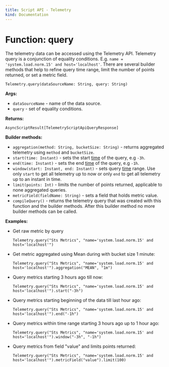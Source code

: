 ```yaml
---
title: Script API - Telemetry
kind: Documentation
---
```


# Function: query

The telemetry data can be accessed using the Telemetry API. Telemetry query is a conjunction of equality conditions. E.g. `name = 'system.load.norm.15' and host='localhost'`. There are several builder methods that help to refine query time range, limit the number of points returned, or set a metric field.

```text
Telemetry.query(dataSourceName: String, query: String)
```

**Args:**

* `dataSourceName` - name of the data source.
* `query` - set of equality conditions.

**Returns:**

`AsyncScriptResult[TelemetryScriptApiQueryResponse]`

**Builder methods:**

* `aggregation(method: String, bucketSize: String)` - returns aggregated telemetry using `method` and `bucketSize`.
* `start(time: Instant)` - sets the start [time](https://github.com/mpvvliet/stackstate-docs/tree/0f69067c340456b272cfe50e249f4f4ee680f8d9/develop/scripting/time/README.md) of the query, e.g `-3h`.
* `end(time: Instant)` - sets the end [time](https://github.com/mpvvliet/stackstate-docs/tree/0f69067c340456b272cfe50e249f4f4ee680f8d9/develop/scripting/time/README.md) of the query, e.g `-1h`.
* `window(start: Instant, end: Instant)` - sets query [time](https://github.com/mpvvliet/stackstate-docs/tree/0f69067c340456b272cfe50e249f4f4ee680f8d9/develop/scripting/time/README.md) range. Use only `start` to get all telemetry up to now or only `end` to get all telemetry up to an instant in time.
* `limit(points: Int)` - limits the number of points returned, applicable to none aggregated queries.
* `metricField(fieldName: String)` - sets a field that holds metric value.
* `compileQuery()` - returns the telemetry query that was created with this function and the builder methods. After this builder method no more builder methods can be called.

**Examples:**

* Get raw metric by query

  ```text
  Telemetry.query("Sts Metrics", "name='system.load.norm.15' and host='localhost'")
  ```

* Get metric aggregated using Mean during with bucket size 1 minute:

  ```text
  Telemetry.query("Sts Metrics", "name='system.load.norm.15' and host='localhost'").aggregation("MEAN", "1m")
  ```

* Query metrics starting 3 hours ago till now:

  ```text
  Telemetry.query("Sts Metrics", "name='system.load.norm.15' and host='localhost'").start("-3h")
  ```

* Query metrics starting beginning of the data till last hour ago:

  ```text
  Telemetry.query("Sts Metrics", "name='system.load.norm.15' and host='localhost'").end("-1h")
  ```

* Query metrics within time range starting 3 hours ago up to 1 hour ago:

  ```text
  Telemetry.query("Sts Metrics", "name='system.load.norm.15' and host='localhost'").window("-3h", "-1h")
  ```

* Query metrics from field "value" and limits points returned:

  ```text
  Telemetry.query("Sts Metrics", "name='system.load.norm.15' and host='localhost'").metricField("value").limit(100)
  ```

